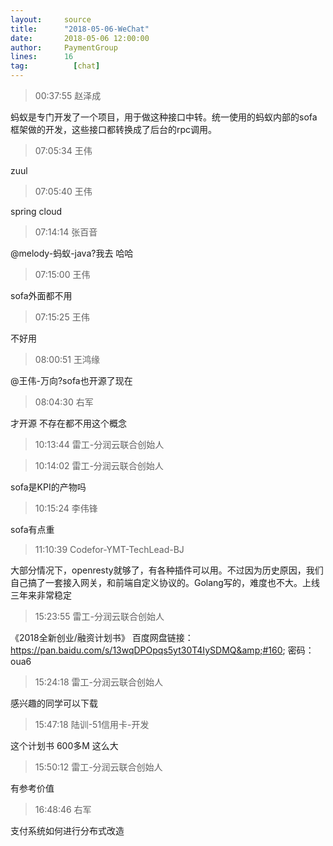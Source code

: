 ```yaml
---
layout:     source 
title:      "2018-05-06-WeChat"
date:       2018-05-06 12:00:00
author:     PaymentGroup
lines:      16 
tag:		  [chat]
---
```

> 00:37:55  赵泽成  
   
蚂蚁是专门开发了一个项目，用于做这种接口中转。统一使用的蚂蚁内部的sofa框架做的开发，这些接口都转换成了后台的rpc调用。  
   
> 07:05:34  王伟  
   
zuul  
   
> 07:05:40  王伟  
   
spring cloud  
   
> 07:14:14  张百音  
   
@melody-蚂蚁-java?我去 哈哈  
   
> 07:15:00  王伟  
   
sofa外面都不用  
   
> 07:15:25  王伟  
   
不好用  
   
> 08:00:51  王鸿缘  
   
@王伟-万向?sofa也开源了现在  
   
> 08:04:30  右军  
   
才开源 不存在都不用这个概念  
   
> 10:13:44  雷工-分润云联合创始人  
   
  
   
> 10:14:02  雷工-分润云联合创始人  
   
sofa是KPI的产物吗  
   
> 10:15:24  李伟锋  
   
sofa有点重  
   
> 11:10:39  Codefor-YMT-TechLead-BJ  
   
大部分情况下，openresty就够了，有各种插件可以用。不过因为历史原因，我们自己搞了一套接入网关，和前端自定义协议的。Golang写的，难度也不大。上线三年来非常稳定  
   
> 15:23:55  雷工-分润云联合创始人  
   
《2018全新创业/融资计划书》  百度网盘链接：https://pan.baidu.com/s/13wqDPOpqs5yt30T4IySDMQ&amp;#160;  密码：oua6  
   
> 15:24:18  雷工-分润云联合创始人  
   
感兴趣的同学可以下载  
   
> 15:47:18  陆训-51信用卡-开发  
   
这个计划书 600多M 这么大   
   
> 15:50:12  雷工-分润云联合创始人  
   
有参考价值  
   
> 16:48:46  右军  
   
支付系统如何进行分布式改造  
   
